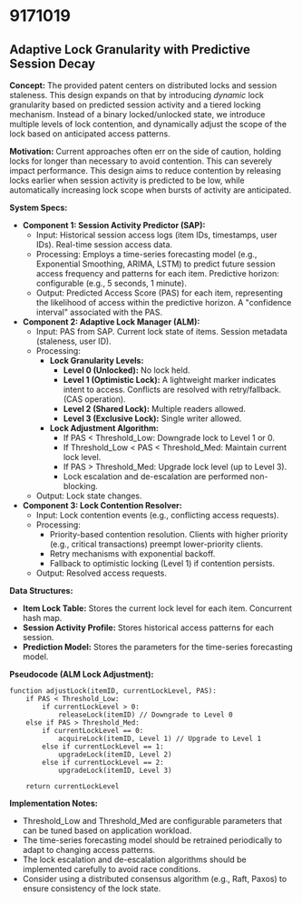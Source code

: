 # 9171019

## Adaptive Lock Granularity with Predictive Session Decay

**Concept:** The provided patent centers on distributed locks and session staleness. This design expands on that by introducing *dynamic* lock granularity based on predicted session activity and a tiered locking mechanism. Instead of a binary locked/unlocked state, we introduce multiple levels of lock contention, and dynamically adjust the scope of the lock based on anticipated access patterns.

**Motivation:** Current approaches often err on the side of caution, holding locks for longer than necessary to avoid contention. This can severely impact performance. This design aims to reduce contention by releasing locks earlier when session activity is predicted to be low, while automatically increasing lock scope when bursts of activity are anticipated.

**System Specs:**

*   **Component 1: Session Activity Predictor (SAP):**
    *   Input: Historical session access logs (item IDs, timestamps, user IDs). Real-time session access data.
    *   Processing: Employs a time-series forecasting model (e.g., Exponential Smoothing, ARIMA, LSTM) to predict future session access frequency and patterns for each item.  Predictive horizon: configurable (e.g., 5 seconds, 1 minute).
    *   Output: Predicted Access Score (PAS) for each item, representing the likelihood of access within the predictive horizon. A "confidence interval" associated with the PAS.
*   **Component 2: Adaptive Lock Manager (ALM):**
    *   Input: PAS from SAP. Current lock state of items. Session metadata (staleness, user ID).
    *   Processing:
        *   **Lock Granularity Levels:**
            *   **Level 0 (Unlocked):** No lock held.
            *   **Level 1 (Optimistic Lock):**  A lightweight marker indicates intent to access. Conflicts are resolved with retry/fallback. (CAS operation).
            *   **Level 2 (Shared Lock):**  Multiple readers allowed.
            *   **Level 3 (Exclusive Lock):** Single writer allowed.
        *   **Lock Adjustment Algorithm:**
            *   If PAS < Threshold_Low:  Downgrade lock to Level 1 or 0.
            *   If Threshold_Low < PAS < Threshold_Med: Maintain current lock level.
            *   If PAS > Threshold_Med: Upgrade lock level (up to Level 3).
            *   Lock escalation and de-escalation are performed non-blocking.
    *   Output: Lock state changes.
*   **Component 3: Lock Contention Resolver:**
    *   Input: Lock contention events (e.g., conflicting access requests).
    *   Processing:
        *   Priority-based contention resolution. Clients with higher priority (e.g., critical transactions) preempt lower-priority clients.
        *   Retry mechanisms with exponential backoff.
        *   Fallback to optimistic locking (Level 1) if contention persists.
    *   Output: Resolved access requests.

**Data Structures:**

*   **Item Lock Table:**  Stores the current lock level for each item.  Concurrent hash map.
*   **Session Activity Profile:** Stores historical access patterns for each session.
*   **Prediction Model:** Stores the parameters for the time-series forecasting model.

**Pseudocode (ALM Lock Adjustment):**

```
function adjustLock(itemID, currentLockLevel, PAS):
    if PAS < Threshold_Low:
        if currentLockLevel > 0:
            releaseLock(itemID) // Downgrade to Level 0
    else if PAS > Threshold_Med:
        if currentLockLevel == 0:
            acquireLock(itemID, Level 1) // Upgrade to Level 1
        else if currentLockLevel == 1:
            upgradeLock(itemID, Level 2)
        else if currentLockLevel == 2:
            upgradeLock(itemID, Level 3)

    return currentLockLevel
```

**Implementation Notes:**

*   Threshold\_Low and Threshold\_Med are configurable parameters that can be tuned based on application workload.
*   The time-series forecasting model should be retrained periodically to adapt to changing access patterns.
*   The lock escalation and de-escalation algorithms should be implemented carefully to avoid race conditions.
*   Consider using a distributed consensus algorithm (e.g., Raft, Paxos) to ensure consistency of the lock state.